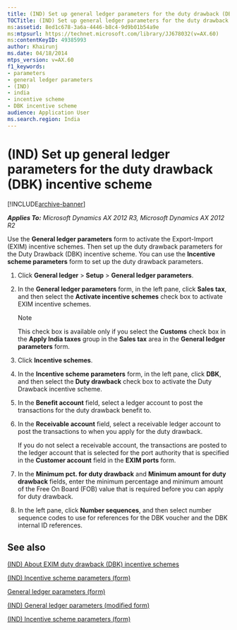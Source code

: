 ```yaml
---
title: (IND) Set up general ledger parameters for the duty drawback (DBK) incentive scheme
TOCTitle: (IND) Set up general ledger parameters for the duty drawback (DBK) incentive scheme
ms:assetid: 8ed1c678-3a6a-4446-b8c4-9d9b01b54a9e
ms:mtpsurl: https://technet.microsoft.com/library/JJ678032(v=AX.60)
ms:contentKeyID: 49385993
author: Khairunj
ms.date: 04/18/2014
mtps_version: v=AX.60
f1_keywords:
- parameters
- general ledger parameters
- (IND)
- india
- incentive scheme
- DBK incentive scheme
audience: Application User
ms.search.region: India
---
```


# (IND) Set up general ledger parameters for the duty drawback (DBK) incentive scheme 


[!INCLUDE[archive-banner](includes/archive-banner.md)]


_**Applies To:** Microsoft Dynamics AX 2012 R3, Microsoft Dynamics AX 2012 R2_

Use the **General ledger parameters** form to activate the Export-Import (EXIM) incentive schemes. Then set up the duty drawback parameters for the Duty Drawback (DBK) incentive scheme. You can use the **Incentive scheme parameters** form to set up the duty drawback parameters.

1.  Click **General ledger** \> **Setup** \> **General ledger parameters**.

2.  In the **General ledger parameters** form, in the left pane, click **Sales tax**, and then select the **Activate incentive schemes** check box to activate EXIM incentive schemes.
    

    > [!NOTE]
    > <P>This check box is available only if you select the <STRONG>Customs</STRONG> check box in the <STRONG>Apply India taxes</STRONG> group in the <STRONG>Sales tax</STRONG> area in the <STRONG>General ledger parameters</STRONG> form.</P>



3.  Click **Incentive schemes**.

4.  In the **Incentive scheme parameters** form, in the left pane, click **DBK**, and then select the **Duty drawback** check box to activate the Duty Drawback incentive scheme.

5.  In the **Benefit account** field, select a ledger account to post the transactions for the duty drawback benefit to.

6.  In the **Receivable account** field, select a receivable ledger account to post the transactions to when you apply for the duty drawback.
    
    If you do not select a receivable account, the transactions are posted to the ledger account that is selected for the port authority that is specified in the **Customer account** field in the **EXIM ports** form.

7.  In the **Minimum pct. for duty drawback** and **Minimum amount for duty drawback** fields, enter the minimum percentage and minimum amount of the Free On Board (FOB) value that is required before you can apply for duty drawback.

8.  In the left pane, click **Number sequences**, and then select number sequence codes to use for references for the DBK voucher and the DBK internal ID references.

## See also

[(IND) About EXIM duty drawback (DBK) incentive schemes](ind-about-exim-duty-drawback-dbk-incentive-schemes.md)

[(IND) Incentive scheme parameters (form)](https://technet.microsoft.com/library/jj677946\(v=ax.60\))

[General ledger parameters (form)](https://technet.microsoft.com/library/aa557286\(v=ax.60\))

[(IND) General ledger parameters (modified form)](https://technet.microsoft.com/library/jj677901\(v=ax.60\))

[(IND) Incentive scheme parameters (form)](https://technet.microsoft.com/library/jj677946\(v=ax.60\))

  


